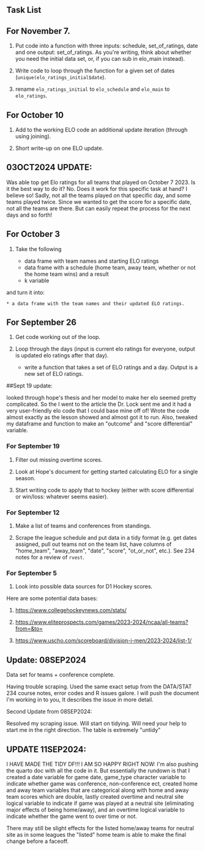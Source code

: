 ## Task List

## For November 7.

1. Put code into a function with three inputs: schedule, set_of_ratings, date and one output: set_of_ratings. As you're writing, think about whether you need the initial data set, or, if you can sub in elo_main instead).

2. Write code to loop through the function for a given set of dates (`unique(elo_ratings_initial$date`).

3. rename `elo_ratings_initial` to `elo_schedule` and `elo_main` to `elo_ratings`.

## For October 10

1. Add to the working ELO code an additional update iteration (through using joining).

2. Short write-up on one ELO update.

## 03OCT2024 UPDATE:

Was able top get Elo ratings for all teams that played on October 7 2023.
Is it the best way to do it? No.
Does it work for this specific task at hand? I believe so!
Sadly, not all the teams played on that specific day, and some teams played twice.
Since we wanted to get the score for a specific date, not all the teams are there.
But can easily repeat the process for the next days and so forth!

## For October 3

1. Take the following

    * data frame with team names and starting ELO ratings
    * data frame with a schedule (home team, away team, whether or not the home team wins) and a result
    * k variable

and turn it into:

    * a data frame with the team names and their updated ELO ratings.

## For September 26

1. Get code working out of the loop.

2. Loop through the days (input is current elo ratings for everyone, output is updated elo ratings after that day).

    * write a function that takes a set of ELO ratings and a day. Output is a new set of ELO ratings.

##Sept 19 update:

looked through hope's thesis and her model to make her elo seemed pretty complicated. So the I went to the article the Dr. Lock sent me and it had a very user-friendly elo code that I could base mine off of! Wrote the code almost exactly as the lesson showed and almost got it to run. Also, tweaked my dataframe and function to make an "outcome" and "score differential" variable.

### For September 19

1. Filter out missing overtime scores.

2. Look at Hope's document for getting started calculating ELO for a single season. 

3. Start writing code to apply that to hockey (either with score differential or win/loss: whatever seems easier).


### For September 12

1. Make a list of teams and conferences from standings.

2. Scrape the league schedule and put data in a tidy format (e.g. get dates assigned, pull out teams not on the team list, have columns of "home_team", "away_team", "date", "score", "ot_or_not", etc.). See 234 notes for a review of `rvest`.

### For September 5

1. Look into possible data sources for D1 Hockey scores.

Here are some potential data bases:

1) https://www.collegehockeynews.com/stats/

2) https://www.eliteprospects.com/games/2023-2024/ncaa/all-teams?from=&to=

3) https://www.uscho.com/scoreboard/division-i-men/2023-2024/list-1/




## Update: 08SEP2024

Data set for teams + conference complete.

Having trouble scraping. Used the same exact setup from the DATA/STAT 234 course notes, error codes and R issues galore. I will push the document I'm working in to you, It describes the issue in more detail.

Second Update from 08SEP2024:

Resolved my scraping issue. Will start on tidying. Will need your help to start me in the right direction. The table is extremely "untidy"


## UPDATE 11SEP2024:

I HAVE MADE THE TIDY DF!!! I AM SO HAPPY RIGHT NOW: I'm also pushing the quarto doc with all the code in it. But essentially the rundown is that I created a date variable for game date, game_type character variable to indicate whether game was conference, non-conference ect, created home and away team variables that are categorical along with home and away team scores which are double, lastly created overtime and neutral site logical variable to indicate if game was played at a neutral site (eliminating major effects of being home/away), and an overtime logical variable to indicate whether the game went to over time or not.

There may still be slight effects for the listed home/away teams for neutral site as in some leagues the "listed" home team is able to make the final change before a faceoff.